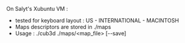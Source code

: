On Salyt's Xubuntu VM :

- tested for keyboard layout : US - INTERNATIONAL - MACINTOSH
- Maps descriptors are stored in ./maps
- Usage : ./cub3d ./maps/<map_file> [--save]

